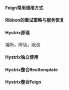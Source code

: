 #### Feign常用调用方式



#### Ribbon的重试策略与服务恢复



#### Hystrix原理

熔断，降级，限流

#### Hystrix独立使用



#### Hystrix整合Resttemplate



#### Hystrix整合Feign

